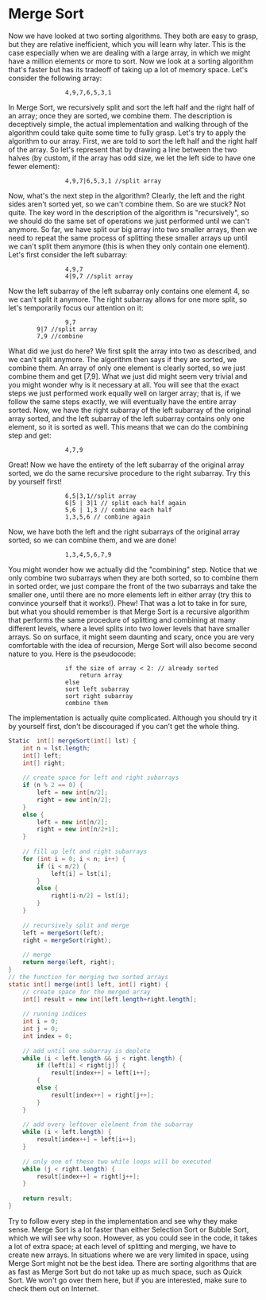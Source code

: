 Merge Sort
===

Now we have looked at two sorting algorithms. They both are easy to grasp, but they are relative inefficient, which you will learn why later. This is the case especially when we are dealing with a large array, in which we might have a million elements or more to sort. Now we look at a sorting algorithm that's faster but has its tradeoff of taking up a lot of memory space. Let's consider the following array:

```
                4,9,7,6,5,3,1
```

In Merge Sort, we recursively split and sort the left half and the right half of an array; once they are sorted, we combine them. The description is deceptively simple, the actual implementation and walking through of the algorithm could take quite some time to fully grasp. Let's try to apply the algorithm to our array. First, we are told to sort the left half and the right half of the array. So let's represent that by drawing a line between the two halves (by custom, if the array has odd size, we let the left side to have one fewer element):

```
                4,9,7|6,5,3,1 //split array
```

Now, what's the next step in the algorithm? Clearly, the left and the right sides aren't sorted yet, so we can't combine them. So are we stuck? Not quite. The key word in the description of the algorithm is "recursively", so we should do the same set of operations we just performed until we can't anymore. So far, we have split our big array into two smaller arrays, then we need to repeat the same process of splitting these smaller arrays up until we can't split them anymore (this is when they only contain one element). Let's first consider the left subarray:

```
                4,9,7
                4|9,7 //split array
```

Now the left subarray of the left subarray only contains one element 4, so we can't split it anymore. The right subarray allows for one more split, so let's temporarily focus our attention on it:

```
                9,7
		9|7 //split array
		7,9 //combine
```

What did we just do here? We first split the array into two as described, and we can't split anymore. The algorithm then says if they are sorted, we combine them. An array of only one element is clearly sorted, so we just combine them and get [7,9]. What we just did might seem very trivial and you might wonder why is it necessary at all. You will see that the exact steps we just performed work equally well on larger array; that is, if we follow the same steps exactly, we will eventually have the entire array sorted. Now, we have the right subarray of the left subarray of the original array sorted, and the left subarray of the left subarray contains only one element, so it is sorted as well. This means that we can do the combining step and get:

```
                4,7,9
```

Great! Now we have the entirety of the left subarray of the original array sorted, we do the same recursive procedure to the right subarray. Try this by yourself first!

```
                6,5|3,1//split array
                6|5 | 3|1 // split each half again
                5,6 | 1,3 // combine each half
                1,3,5,6 // combine again
```

Now, we have both the left and the right subarrays of the original array sorted, so we can combine them, and we are done!

```
                1,3,4,5,6,7,9
```

You might wonder how we actually did the "combining" step. Notice that we only combine two subarrays when they are both sorted, so to combine them in sorted order, we just compare the front of the two subarrays and take the smaller one, until there are no more elements left in either array (try this to convince yourself that it works!). Phew! That was a lot to take in for sure, but what you should remember is that Merge Sort is a recursive algorithm that performs the same procedure of splitting and combining at many different levels, where a level splits into two lower levels that have smaller arrays. So on surface, it might seem daunting and scary, once you are very comfortable with the idea of recursion, Merge Sort will also become second nature to you. Here is the pseudocode:

```
                if the size of array < 2: // already sorted
                    return array 
                else
                sort left subarray
                sort right subarray
                combine them
```

The implementation is actually quite complicated. Although you should try it by yourself first, don't be discouraged if you can't get the whole thing.

```java
Static  int[] mergeSort(int[] lst) {
    int n = lst.length; 
    int[] left;
    int[] right;
    
    // create space for left and right subarrays
    if (n % 2 == 0) {
        left = new int[n/2];
        right = new int[n/2];
    } 
    else {
        left = new int[n/2];
        right = new int[n/2+1];
    }
    
    // fill up left and right subarrays
    for (int i = 0; i < n; i++) {
        if (i < n/2) {
            left[i] = lst[i];
        }
        else {
            right[i-n/2] = lst[i];
        }
    }
    
    // recursively split and merge
    left = mergeSort(left);
    right = mergeSort(right);
    
    // merge
    return merge(left, right);
}
// the function for merging two sorted arrays
static int[] merge(int[] left, int[] right) {
    // create space for the merged array
    int[] result = new int[left.length+right.length];
    
    // running indices
    int i = 0;
    int j = 0;
    int index = 0;
    
    // add until one subarray is deplete
    while (i < left.length && j < right.length) {
        if (left[i] < right[j]) {
            result[index++] = left[i++];
        {
        else {
            result[index++] = right[j++];
        }
    }
    
    // add every leftover elelment from the subarray 
    while (i < left.length) {
        result[index++] = left[i++];
    }
    
    // only one of these two while loops will be executed
    while (j < right.length) {
        result[index++] = right[j++];
    }
    
    return result;
}
```

Try to follow every step in the implementation and see why they make sense. Merge Sort is a lot faster than either Selection Sort or Bubble Sort, which we will see why soon. However, as you could see in the code, it takes a lot of extra space; at each level of splitting and merging, we have to create new arrays. In situations where we are very limited in space, using Merge Sort might not be the best idea. There are sorting algorithms that are as fast as Merge Sort but do not take up as much space, such as Quick Sort. We won't go over them here, but if you are interested, make sure to check them out on Internet.